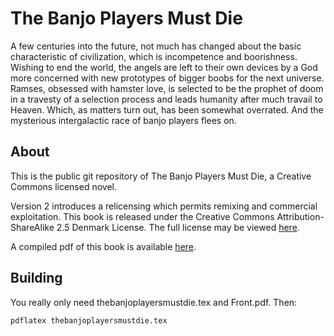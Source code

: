 # The Banjo Players Must Die

A few centuries into the future, not much has changed about the basic characteristic of civilization, which is incompetence and boorishness. Wishing to end the world, the angels are left to their own devices by a God more concerned with new prototypes of bigger boobs for the next universe. Ramses, obsessed with hamster love, is selected to be the prophet of doom in a travesty of a selection process and leads humanity after much travail to Heaven. Which, as matters turn out, has been somewhat overrated. And the mysterious intergalactic race of banjo players flees on.

## About

This is the public git repository of The Banjo Players Must Die, a Creative Commons licensed novel.

Version 2 introduces a relicensing which permits remixing and commercial exploitation. This book is released under the Creative Commons
Attribution-ShareAlike 2.5 Denmark License. The full license may be viewed [here](http://creativecommons.org/licenses/by-sa/2.5/dk/deed.en_US).

A compiled pdf of this book is available [here](http://www.josefassad.com/sites/josefassad.com/files/thebanjoplayersmustdie.pdf).

##  Building

You really only need thebanjoplayersmustdie.tex and Front.pdf. Then:

`pdflatex thebanjoplayersmustdie.tex`